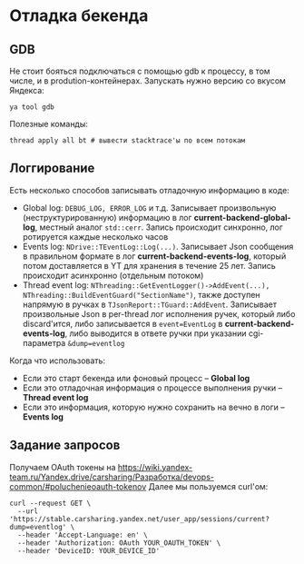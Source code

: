 # Отладка бекенда

## GDB
Не стоит бояться подключаться с помощью gdb к процессу, в том числе, и в prodution-контейнерах. Запускать нужно версию со вкусом Яндекса:
```
ya tool gdb
```

Полезные команды:
```
thread apply all bt # вывести stacktrace'ы по всем потокам
```

## Логгирование
Есть несколько способов записывать отладочную информацию в коде:
- Global log: ```DEBUG_LOG, ERROR_LOG``` и т.д. Записывает произвольную (неструктурированную) информацию в лог **current-backend-global-log**, местный аналог ```std::cerr```. Запись происходит синхронно, лог ротируется каждые несколько часов
- Events log: ```NDrive::TEventLog::Log(...)```. Записывает Json сообщения в правильном формате в лог **current-backend-events-log**, который потом доставляется в YT для хранения в течение 25 лет. Запись происходит асинхронно (отдельным потоком)
- Thread event log: ```NThreading::GetEventLogger()->AddEvent(...), NThreading::BuildEventGuard("SectionName")```, также доступен напрямую в ручках в ```TJsonReport::TGuard::AddEvent```. Записывает произвольные Json в per-thread лог исполнения ручек, который либо discard'ится, либо записывается в ```event=EventLog``` в **current-backend-events-log**, либо выводится в ответе ручки при указании cgi-параметра ```&dump=eventlog```

Когда что использовать:
- Если это старт бекенда или фоновый процесс – **Global log**
- Если это отладочная информация о процессе выполнения ручки – **Thread event log**
- Если это информация, которую нужно сохранить на вечно в логи – **Events log**

## Задание запросов
Получаем OAuth токены на https://wiki.yandex-team.ru/Yandex.drive/carsharing/Разработка/devops-common/#poluchenieoauth-tokenov
Далее мы пользуемся curl'ом:
```
curl --request GET \
  --url 'https://stable.carsharing.yandex.net/user_app/sessions/current?dump=eventlog' \
  --header 'Accept-Language: en' \
  --header 'Authorization: OAuth YOUR_OAUTH_TOKEN' \
  --header 'DeviceID: YOUR_DEVICE_ID'
```
